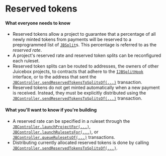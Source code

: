 # Reserved tokens

#### What everyone needs to know

* Reserved tokens allow a project to guarantee that a percentage of all newly minted tokens from payments will be reserved to a preprogrammed list of [`JBSplit`](/docs/v4/api/core/structs/JBSplit.md)s. This percentage is referred to as the *reserved rate*.
* A project's reserved rate and reserved token splits can be reconfigured each ruleset.
* Reserved token splits can be routed to addresses, the owners of other Juicebox projects, to contracts that adhere to the [`IJBSplitHook`](/docs/v4/api/core/interfaces/IJBSplitHook.md) interface, or to the address that sent the [`JBController.sendReservedTokensToSplitsOf(...)`](/docs/v4/api/core/JBController.md#sendreservedtokenstosplitsof) transaction.
* Reserved tokens do not get minted automatically when a new payment is received. Instead, they must be explicitly distributed using the [`JBController.sendReservedTokensToSplitsOf(...)`](/docs/v4/api/core/JBController.md#sendreservedtokenstosplitsof) transaction.

#### What you'll want to know if you're building

* A reserved rate can be specified in a ruleset through the [`JBController.launchProjectFor(...)`](/docs/v4/api/core/JBController.md#launchprojectfor), [`JBController.launchRulesetsFor(...)`](/docs/v4/api/core/JBController.md#launchrulesetsfor), or [`JBController.queueRulesetsOf(...)`](/docs/v4/api/core/JBController.md#queuerulesetsof) transactions.
* Distributing currently allocated reserved tokens is done by calling [`JBController.sendReservedTokensToSplitsOf(...)`](/docs/v4/api/core/JBController.md#sendreservedtokenstosplitsof). 

